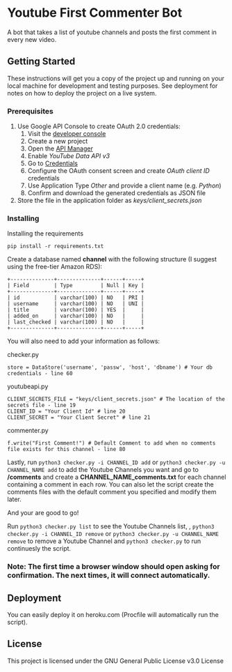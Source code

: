 # Youtube First Commenter Bot

A bot that takes a list of youtube channels and posts the first comment in every new video.

## Getting Started

These instructions will get you a copy of the project up and running on your local machine for development and testing purposes. See deployment for notes on how to deploy the project on a live system.

### Prerequisites

1. Use Google API Console to create OAuth 2.0 credentials:
   1. Visit the [developer console](https://console.developers.google.com)
   1. Create a new project
   1. Open the [API Manager](https://console.developers.google.com/apis/)
   1. Enable *YouTube Data API v3*
   1. Go to [Credentials](https://console.developers.google.com/apis/credentials)
   1. Configure the OAuth consent screen and create *OAuth client ID* credentials 
   1. Use Application Type *Other* and provide a client name (e.g. *Python*)
   1. Confirm and download the generated credentials as JSON file
1. Store the file in the application folder as *keys/client_secrets.json*


### Installing

Installing the requirements

```
pip install -r requirements.txt
```

Create a database named **channel** with the following structure (I suggest using the free-tier Amazon RDS):

	+--------------+--------------+------+-----+
	| Field        | Type         | Null | Key |
	+--------------+--------------+------+-----+
	| id           | varchar(100) | NO   | PRI |
	| username     | varchar(100) | NO   | UNI |
	| title        | varchar(100) | YES  |     |
	| added_on     | varchar(100) | NO   |     |
	| last_checked | varchar(100) | NO   |     |
	+--------------+--------------+------+-----+

You will also need to add your information as follows:

checker.py

	store = DataStore('username', 'passw', 'host', 'dbname') # Your db credentials - line 60

youtubeapi.py

	CLIENT_SECRETS_FILE = "keys/client_secrets.json" # The location of the secrets file - line 19
	CLIENT_ID = "Your Client Id" # line 20
	CLIENT_SECRET = "Your Client Secret" # line 21

commenter.py

	f.write("First Comment!") # Default Comment to add when no comments file exists for this channel - line 80

Lastly, run `python3 checker.py -i CHANNEL_ID add` or `python3 checker.py -u CHANNEL_NAME add` to add the Youtube Channels you want 
and go to **/comments** and create a **CHANNEL_NAME_comments.txt** for each channel containing a comment in each row.
You can also let the script create the comments files with the default comment you specified and modify them later.

And your are good to go!

Run `python3 checker.py list` to see the Youtube Channels list, , 
`python3 checker.py -i CHANNEL_ID remove` or `python3 checker.py -u CHANNEL_NAME remove` to remove a Youtube Channel and 
`python3 checker.py` to run continuesly the script.

### Note: The first time a browser window should open asking for confirmation. The next times, it will connect automatically.

## Deployment

You can easily deploy it on heroku.com (Procfile will automatically run the script). 

## License

This project is licensed under the GNU General Public License v3.0 License

